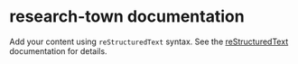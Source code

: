<!-- research-town documentation master file, created by
sphinx-quickstart on Sun Sep 22 21:25:50 2024.
You can adapt this file completely to your liking, but it should at least
contain the root `toctree` directive. -->

# research-town documentation

Add your content using `reStructuredText` syntax. See the
[reStructuredText](https://www.sphinx-doc.org/en/master/usage/restructuredtext/index.html)
documentation for details.
